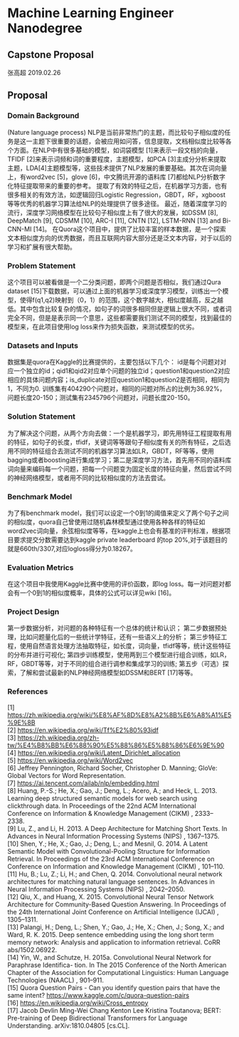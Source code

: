 # Machine Learning Engineer Nanodegree
## Capstone Proposal
张高超
2019.02.26

## Proposal

### Domain Background
(Nature language process) NLP是当前非常热门的主题，而比较句子相似度的任务是这一主题下很重要的话题，会被应用如问答，信息提取，文档相似度比较等各个方面。在NLP中有很多基础的模型，如词袋模型 [1]来表示一段文档的向量，TFIDF [2]来表示词频和词的重要程度，主题模型，如PCA [3]主成分分析来提取主题，LDA[4]主题模型等，这些技术提供了NLP发展的重要基础。其次在词向量上，有word2vec [5]，glove [6]，中文腾讯开源的语料库 [7]都给NLP分析数字化特征提取带来的重要的参考。
提取了有效的特征之后，在机器学习方面，也有很多相关的有效方法，如逻辑回归Logistic Regression，GBDT，RF，xgboost等等优秀的机器学习算法给NLP的处理提供了很多途径。
最近，随着深度学习的流行，深度学习网络模型在比较句子相似度上有了很大的发展，如DSSM [8], DeepMatch [9], CDSMM [10], ARC-I [11], CNTN [12], LSTM-RNN [13] and Bi-CNN-MI [14]。
在Quora这个项目中，提供了比较丰富的样本数据，是一个探索文本相似度方向的优秀数据，而且互联网内容大部分还是泛文本内容，对于以后的学习和扩展有很大帮助。

### Problem Statement
这个项目可以被看做是一个二分类问题，即两个问题是否相似，我们通过Qura dataset [15]下载数据，可以通过上面的机器学习或深度学习模型，训练出一个模型，使得f(q1,q2)映射到（0，1）的范围，这个数字越大，相似度越高，反之越低。其中包含比较复杂的情况，如句子的词很多相同但是逻辑上很大不同，或者词完全不同，但是是表示同一个意思，这些都需要我们测试不同的模型，找到最佳的模型来，在此项目使用log loss来作为损失函数，来测试模型的优劣。

### Datasets and Inputs
数据集是quora在Kaggle的比赛提供的，主要包括以下几个：
id是每个问题对对应一个独立的id；qid1和qid2对应单个问题的独立id；question1和question2对应相应的具体问题内容；is_duplicate对应question1和question2是否相同，相同为1，不同为0.
训练集有404290个问题对，相同的问题对所占的比例为36.92%，问题长度20-150；测试集有2345796个问题对，问题长度20-150。

### Solution Statement
为了解决这个问题，从两个方向去做：一个是机器学习，即先用特征工程提取有用的特征，如句子的长度，tfidf，关键词等等跟句子相似度有关的所有特征，之后选用不同的特征组合去测试不同的机器学习算法如LR，GBDT，RF等等，使用bagging或者boosting进行集成学习；第二是深度学习方法，首先用不同的语料库词向量来编码每一个问题，把每一个问题变为固定长度的特征向量，然后尝试不同的神经网络模型，或者用不同的比较相似度的方法去尝试。

### Benchmark Model
为了有benchmark model，我们可以设定一个0到1的阈值来定义了两个句子之间的相似度，quora自己曾使用过随机森林模型通过使用各种各样的特征如word2vec词向量，余弦相似度等等，在kaggle上也会有基准的评判标准，根据项目要求提交分数需要达到kaggle private leaderboard 的top 20%,对于该题目的就是660th/3307,对应logloss得分为0.18267。

### Evaluation Metrics
在这个项目中我使用Kaggle比赛中使用的评价函数，即log loss。每一对问题对都会有一个0到1的相似度概率，具体的公式可以详见wiki [16]。

### Project Design
第一步数据分析，对问题的各种特征有一个总体的统计和认识；
第二步数据预处理，比如问题量化后的一些统计学特征，还有一些语义上的分析；
第三步特征工程，使用自然语言处理方法抽取特征，如长度，词向量，tfidf等等，统计这些特征的分布并进行可视化;
第四步训练模型，使用两到三个模型进行组合训练，如LR，RF，GBDT等等，对于不同的组合进行调参和集成学习的训练;
第五步（可选）探索，了解和尝试最新的NLP神经网络模型如DSSM和BERT [17]等等。

### References
[1] https://zh.wikipedia.org/wiki/%E8%AF%8D%E8%A2%8B%E6%A8%A1%E5%9E%8B     
[2] https://en.wikipedia.org/wiki/Tf%E2%80%93idf        
[3] https://zh.wikipedia.org/zh-tw/%E4%B8%BB%E6%88%90%E5%88%86%E5%88%86%E6%9E%90       
[4] https://en.wikipedia.org/wiki/Latent_Dirichlet_allocation      
[5] https://en.wikipedia.org/wiki/Word2vec       
[6] Jeffrey Pennington, Richard Socher, Christopher D. Manning; GloVe: Global Vectors for Word Representation.         
[7] https://ai.tencent.com/ailab/nlp/embedding.html      
[8] Huang, P.-S.; He, X.; Gao, J.; Deng, L.; Acero, A.; and Heck, L. 2013. Learning deep structured semantic models for web search using clickthrough data. In Proceedings of the 22nd ACM International Conference on Information & Knowledge Management (CIKM) , 2333– 2338.      
[9] Lu, Z., and Li, H. 2013. A Deep Architecture for Matching Short Texts. In Advances in Neural Information Processing Systems (NIPS) , 1367–1375.       
[10] Shen, Y.; He, X.; Gao, J.; Deng, L.; and Mesnil, G. 2014. A Latent Semantic Model with Convolutional-Pooling Structure for Information Retrieval. In Proceedings of the 23rd ACM International Conference on Conference on Information and Knowledge Management (CIKM) , 101–110.       
[11] Hu, B.; Lu, Z.; Li, H.; and Chen, Q. 2014. Convolutional neural network architectures for matching natural language sentences. In Advances in Neural Information Processing Systems (NIPS) , 2042–2050.       
[12] Qiu, X., and Huang, X. 2015. Convolutional Neural Tensor Network Architecture for Community-Based Question Answering. In Proceedings of the 24th International Joint Conference on Artificial Intelligence (IJCAI) , 1305–1311.    
[13] Palangi, H.; Deng, L.; Shen, Y.; Gao, J.; He, X.; Chen, J.; Song, X.; and Ward, R. K. 2015. Deep sentence embedding using the long short term memory network: Analysis and application to information retrieval. CoRR abs/1502.06922.      
[14] Yin, W., and Schutze, H. 2015a. Convolutional Neural Network for Paraphrase Identifica- tion. In The 2015 Conference of the North American Chapter of the Association for Computational Linguistics: Human Language Technologies (NAACL) , 901–911.       
[15] Quora Question Pairs - Can you identify question pairs that have the same intent? https://www.kaggle.com/c/quora-question-pairs        
[16] https://en.wikipedia.org/wiki/Cross_entropy         
[17] Jacob Devlin Ming-Wei Chang Kenton Lee Kristina Toutanova; BERT: Pre-training of Deep Bidirectional Transformers for Language Understanding. arXiv:1810.04805 [cs.CL].             
